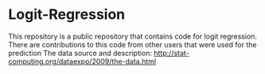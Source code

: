# Logit-Regression
This repository is a public repository that contains code for logit regression. There are contributions to this code from other users that were used for the prediction
The data source and description: http://stat-computing.org/dataexpo/2009/the-data.html
